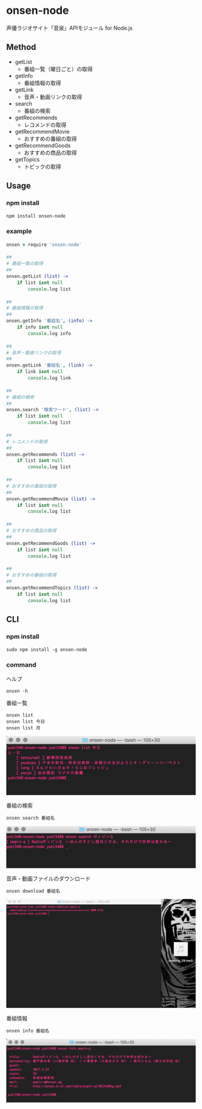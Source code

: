 # onsen-node
声優ラジオサイト「音泉」APIモジュール for Node.js

## Method
- getList
  - 番組一覧（曜日ごと）の取得
- getInfo 
  - 番組情報の取得
- getLink
  - 音声・動画リンクの取得
- search
  - 番組の検索
- getRecommends
  - レコメンドの取得
- getRecommendMovie
  - おすすめの番組の取得
- getRecommendGoods
  - おすすめの商品の取得
- getTopics
  - トピックの取得

## Usage
### npm install
```
npm install onsen-node
```

### example
```coffeescript
onsen = require 'onsen-node'

##
# 番組一覧の取得
##
onsen.getList (list) ->
	if list isnt null
		console.log list

##
# 番組情報の取得
##
onsen.getInfo '番組名', (info) ->
	if info isnt null
		console.log info

##
# 音声・動画リンクの取得
## 
onsen.getLink '番組名', (link) ->
	if link isnt null
		console.log link

##
# 番組の検索
##
onsen.search '検索ワード', (list) ->
	if list isnt null
		console.log list

##
# レコメンドの取得
##
onsen.getRecommends (list) ->
	if list isnt null
		console.log list

##
# おすすめの番組の取得
##
onsen.getRecommendMovie (list) ->
	if list isnt null
		console.log list

##
# おすすめの商品の取得
##
onsen.getRecommendGoods (list) ->
	if list isnt null
		console.log list

##
# おすすめの番組の取得
##
onsen.getRecommendTopics (list) ->
	if list isnt null
		console.log list
```

## CLI
### npm install
```
sudo npm install -g onsen-node
```

### command
ヘルプ
```
onsen -h
```

番組一覧
```
onsen list 
onsen list 今日
onsen list 月
```
![list](./picture/list.png)

番組の検索
```
onsen search 番組名
```
![search](./picture/search.png)

音声・動画ファイルのダウンロード
```
onsen download 番組名
```
![download](./picture/download.png)

番組情報
```
onsen info 番組名
```
![info](./picture/info.png)